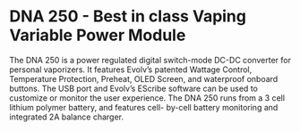 # DNA 250 - Best in class Vaping Variable Power Module
The DNA 250 is a power regulated digital switch-mode DC-DC converter for personal vaporizers. It features Evolv’s patented Wattage Control, Temperature Protection, Preheat, OLED Screen, and waterproof onboard buttons. The USB port and Evolv’s EScribe software can be used to customize or monitor the user experience. The DNA 250 runs from a 3 cell lithium polymer battery, and features cell- by-cell battery monitoring and integrated 2A balance charger.
